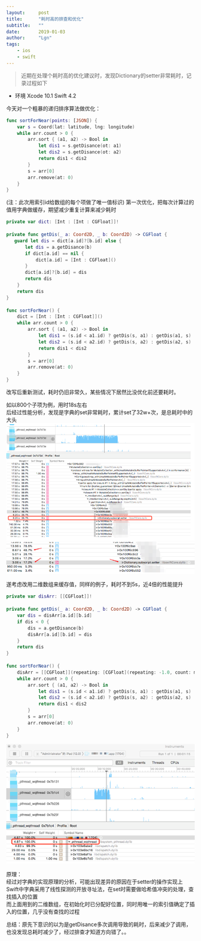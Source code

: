 ```yaml
---
layout:     post
title:      "耗时高的排查和优化"
subtitle:   ""
date:       2019-01-03
author:     "Lgn"
tags:
    - ios
    - swift
---
```


>近期在处理个耗时高的优化建议时，发现Dictionary的setter非常耗时，记录过程如下
* 环境
Xcode 10.1
Swift 4.2

今天对一个粗暴的递归排序算法做优化：
```swift
func sortForNear(points: [JSON]) {
    var s = Coord(lat: latitude, lng: longitude)
    while arr.count > 0 {
        arr.sort { (a1, a2) -> Bool in
            let dis1 = s.getDisance(ot: a1)
            let dis2 = s.getDisance(ot: a2)
            return dis1 < dis2
        }
        s = arr[0]
        arr.remove(at: 0)
    }
}
```

(注：此次用索引id给数组的每个项做了唯一值标识)
第一次优化，把每次计算过的值用字典做缓存，期望减少重复计算来减少耗时
```swift
private var dict: [Int : [Int : CGFloat]]!

private func getDis(_ a: Coord2D, _ b: Coord2D) -> CGFloat {
   guard let dis = dict[a.id]?[b.id] else {
       let dis = a.getDisance(b)
       if dict[a.id] == nil {
           dict[a.id] = [Int : CGFloat]()
       }
       dict[a.id]?[b.id] = dis
       return dis
    }
    return dis
}

func sortForNear() {
    dict = [Int : [Int : CGFloat]]()
    while arr.count > 0 {
        arr.sort { (a1, a2) -> Bool in
            let dis1 = (s.id < a1.id) ? getDis(s, a1) : getDis(a1, s)
            let dis2 = (s.id < a2.id) ? getDis(s, a2) : getDis(a2, s)
            return dis1 < dis2
        }
        s = arr[0]
        arr.remove(at: 0)
    }
}
```
改写后重新测试，耗时仍旧非常久，某些情况下居然比没优化前还要耗时。

如以800个子项为例，用时18s左右  
后经过性能分析，发现是字典的set非常耗时，累计set了32w+次，是总耗时中的大头
![img](/img/in-post/sort-dict-setter.png)
![img](/img/in-post/sort-dict-setter2.png)

遂考虑改用二维数组来缓存值，同样的例子，耗时不到5s，近4倍的性能提升
```swift
private var disArr: [[CGFloat]]!

private func getDis(_ a: Coord2D, _ b: Coord2D) -> CGFloat {
    var dis = disArr[a.id][b.id]
    if dis < 0 {
        dis = a.getDisance(b)
        disArr[a.id][b.id] = dis
    }
    return dis
}

func sortForNear() {
    disArr = [[CGFloat]](repeating: [CGFloat](repeating: -1.0, count: max), count: max)
    while arr.count > 0 {
        arr.sort { (a1, a2) -> Bool in
            let dis1 = (s.id < a1.id) ? getDis(s, a1) : getDis(a1, s)
            let dis2 = (s.id < a2.id) ? getDis(s, a2) : getDis(a2, s)
            return dis1 < dis2
        }
        s = arr[0]
        arr.remove(at: 0)
    }
}
```
![img](/img/in-post/sort-opti.png)

原理：  
经过对字典的实现原理的分析，可能出现差异的原因在于setter的操作实现上  
Swift中字典采用了线性探测的开放寻址法，在set时需要做哈希值冲突的处理，查找插入的位置  
而上面用到的二维数组，在初始化时已分配好位置，同时用唯一的索引值确定了插入的位置，几乎没有查找的过程

总结：原先下意识的以为是getDisance多次调用导致的耗时，后来减少了调用，也没发现总耗时减少了，经过排查才知道方向错了。。